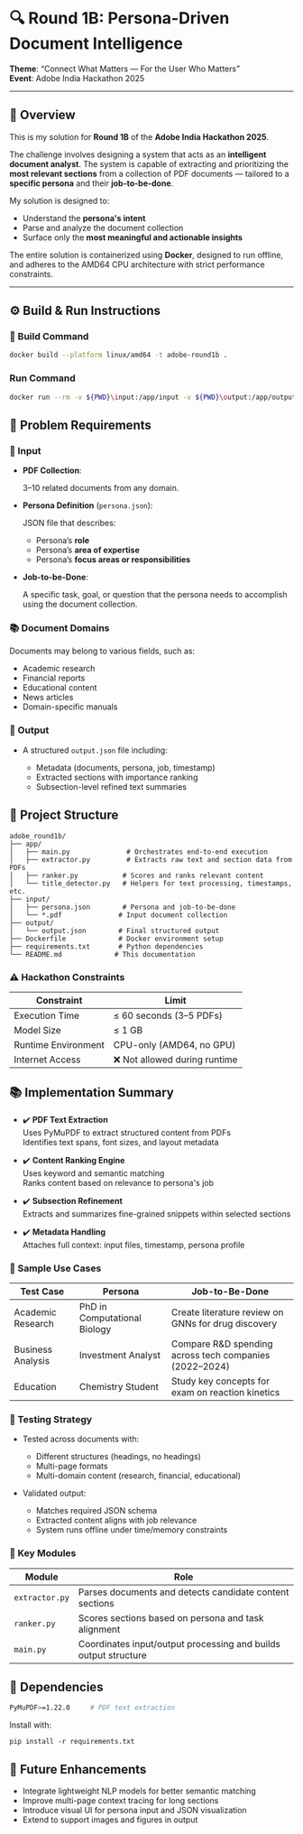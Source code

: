 # 🔍 Round 1B: Persona-Driven Document Intelligence  
**Theme**: “Connect What Matters — For the User Who Matters”  
**Event**: Adobe India Hackathon 2025

---

## 🧠 Overview

This is my solution for **Round 1B** of the **Adobe India Hackathon 2025**.

The challenge involves designing a system that acts as an **intelligent document analyst**. The system is capable of extracting and prioritizing the **most relevant sections** from a collection of PDF documents — tailored to a **specific persona** and their **job-to-be-done**.

My solution is designed to:
- Understand the **persona's intent**
- Parse and analyze the document collection
- Surface only the **most meaningful and actionable insights**

The entire solution is containerized using **Docker**, designed to run offline, and adheres to the AMD64 CPU architecture with strict performance constraints.

---

## ⚙️ Build & Run Instructions

### 🧱 Build Command

```bash
docker build --platform linux/amd64 -t adobe-round1b .
```

### Run Command
```bash
docker run --rm -v ${PWD}\input:/app/input -v ${PWD}\output:/app/output --network none adobe-round1b
```

## 📌 Problem Requirements

### 🔽 Input

- **PDF Collection**:
  
  3–10 related documents from any domain.

- **Persona Definition** (`persona.json`):
  
  JSON file that describes:
  
  - Persona’s **role**
  - Persona’s **area of expertise**
  - Persona’s **focus areas or responsibilities**

- **Job-to-be-Done**:
  
  A specific task, goal, or question that the persona needs to accomplish using the document collection.

### 📚 Document Domains

Documents may belong to various fields, such as:

- Academic research  
- Financial reports  
- Educational content  
- News articles  
- Domain-specific manuals

### 🔼 Output

- A structured `output.json` file including:
  
  - Metadata (documents, persona, job, timestamp)
  - Extracted sections with importance ranking
  - Subsection-level refined text summaries


## 📁 Project Structure
```
adobe_round1b/
├── app/
│   ├── main.py              # Orchestrates end-to-end execution
│   ├── extractor.py         # Extracts raw text and section data from PDFs
│   ├── ranker.py           # Scores and ranks relevant content
│   └── title_detector.py   # Helpers for text processing, timestamps, etc.
├── input/
│   ├── persona.json        # Persona and job-to-be-done
│   └── *.pdf              # Input document collection
├── output/
│   └── output.json        # Final structured output
├── Dockerfile             # Docker environment setup
├── requirements.txt       # Python dependencies
└── README.md             # This documentation
```
### ⚠️ Hackathon Constraints
| Constraint          | Limit                        |
| ------------------- | ---------------------------- |
| Execution Time      | ≤ 60 seconds (3–5 PDFs)      |
| Model Size          | ≤ 1 GB                       |
| Runtime Environment | CPU-only (AMD64, no GPU)     |
| Internet Access     | ❌ Not allowed during runtime |

## 📚 Implementation Summary

- ✔️ **PDF Text Extraction**  
  Uses PyMuPDF to extract structured content from PDFs  
  Identifies text spans, font sizes, and layout metadata

- ✔️ **Content Ranking Engine**  
  Uses keyword and semantic matching  
  Ranks content based on relevance to persona's job

- ✔️ **Subsection Refinement**  
  Extracts and summarizes fine-grained snippets within selected sections

- ✔️ **Metadata Handling**  
  Attaches full context: input files, timestamp, persona profile


### 🧠 Sample Use Cases
| Test Case         | Persona                      | Job-to-Be-Done                                          |
| ----------------- | ---------------------------- | ------------------------------------------------------- |
| Academic Research | PhD in Computational Biology | Create literature review on GNNs for drug discovery     |
| Business Analysis | Investment Analyst           | Compare R\&D spending across tech companies (2022–2024) |
| Education         | Chemistry Student            | Study key concepts for exam on reaction kinetics        |

### 🔎 Testing Strategy

- Tested across documents with:
  - Different structures (headings, no headings)
  - Multi-page formats
  - Multi-domain content (research, financial, educational)

- Validated output:
  - Matches required JSON schema
  - Extracted content aligns with job relevance
  - System runs offline under time/memory constraints


### 🧩 Key Modules
| Module         | Role                                                            |
| -------------- | --------------------------------------------------------------- |
| `extractor.py` | Parses documents and detects candidate content sections         |
| `ranker.py`    | Scores sections based on persona and task alignment             |
| `main.py`      | Coordinates input/output processing and builds output structure |

## 🧮 Dependencies

```bash
PyMuPDF>=1.22.0     # PDF text extraction
```

Install with:

```
pip install -r requirements.txt
```



## 🧭 Future Enhancements

- Integrate lightweight NLP models for better semantic matching  
- Improve multi-page context tracing for long sections  
- Introduce visual UI for persona input and JSON visualization  
- Extend to support images and figures in output  




